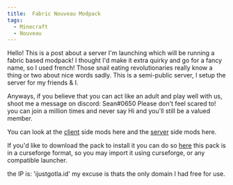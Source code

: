 ```yaml
---
title:  Fabric Nouveau Modpack
tags:
  - Minecraft
  - Nouveau
---
```

Hello! This is a post about a server I'm launching which will be running a fabric based modpack! I thought I'd make it extra quirky and go for a fancy name, so I used french! Those snail eating revolutionaries really know a thing or two about nice words sadly.
This is a semi-public server, I setup the server for my friends & I.

Anyways, if you believe that you can act like an adult and play well with us, shoot me a message on discord: Sean#0650 
Please don't feel scared to! you can join a million times and never say Hi and you'll still be a valued member.

You can look at the [client](/nouveauclient) side mods here and the [server](/nouveauserver) side mods here. 

If you'd like to download the pack to install it you can do so [here](https://drive.google.com/file/d/1eAGF4BoQTLcpBi66ZUt09uipI89iKT0y/view?usp=sharing) this pack is in a curseforge format, so you may import it using curseforge, or any compatible launcher.

the IP is: 'ijustgotla.id' my excuse is thats the only domain I had free for use.








